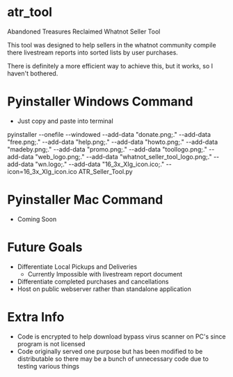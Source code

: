 # atr_tool
Abandoned Treasures Reclaimed Whatnot Seller Tool

This tool was designed to help sellers in the whatnot community compile there  livestream reports into sorted lists by user purchases.

There is definitely a more efficient way to achieve this, but it works, so I haven't bothered. 

# Pyinstaller Windows Command
 - Just copy and paste into terminal

pyinstaller --onefile --windowed --add-data "donate.png;." --add-data "free.png;." --add-data "help.png;." --add-data "howto.png;." --add-data "madeby.png;." --add-data "promo.png;." --add-data "toollogo.png;." --add-data "web_logo.png;." --add-data "whatnot_seller_tool_logo.png;." --add-data "wn.logo;." --add-data "16_3x_XIg_icon.ico;." --icon=16_3x_XIg_icon.ico ATR_Seller_Tool.py

# Pyinstaller Mac Command
 - Coming Soon

# Future Goals
 - Differentiate Local Pickups and Deliveries 
   - Currently Impossible with livestream report document
 - Differentiate completed purchases and cancellations
 - Host on public webserver rather than standalone application

# Extra Info
- Code is encrypted to help download bypass virus scanner on PC's since program is not licensed
- Code originally served one purpose but has been modified to be distributable so there may be a bunch of unnecessary code due to testing various things




